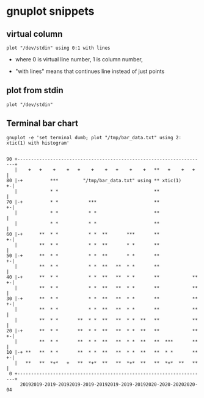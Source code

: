 # gnuplot snippets


## virtual column

    plot "/dev/stdin" using 0:1 with lines
    
- where 0 is virtual line number, 1 is column number, 

- "with lines" means that continues line instead of just points


## plot from stdin

    plot "/dev/stdin"



## Terminal bar chart

    gnuplot -e 'set terminal dumb; plot "/tmp/bar_data.txt" using 2: xtic(1) with histogram'


    90 +---------------------------------------------------------------------+   
       |    +   +    +    +   +    +    +   +    +    +   **   +    +   +    |   
    80 |-+          ***         "/tmp/bar_data.txt" using ** xtic(1)       +-|   
       |            * *                                   **                 |   
    70 |-+          * *           ***                     **               +-|   
       |            * *           * *                     **                 |   
       |            * *           * *                     **                 |   
    60 |-+      **  * *           * *  **       ***       **               +-|   
       |        **  * *           * *  **       * *       **                 |   
    50 |-+      **  * *           * *  **       * *       **               +-|   
       |        **  * *           * *  **   **  * *       **                 |   
    40 |-+      **  * *           * *  **   **  * *       **            ** +-|   
       |        **  * *           * *  **   **  * *       **            **   |   
    30 |-+      **  * *           * *  **   **  * *       **            ** +-|   
       |        **  * *           * *  **   **  * *       **            **   |   
       |        **  * *       **  * *  **   **  * *  **   **            **   |   
    20 |-+      **  * *       **  * *  **   **  * *  **   **            ** +-|   
       |        **  * *       **  * *  **   **  * *  **   **  ***       **   |   
    10 |-+ **   **  * *       **  * *  **   **  * *  **   **  * *       ** +-|   
       |   **   **  *+*   +   **  *+*  **   **  *+*  **   **  *+*  **   **   |   
     0 +---------------------------------------------------------------------+   
         20192019-2019-20192019-2019-20192019-2019-20192020-2020-20202020-04  

